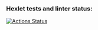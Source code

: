 ### Hexlet tests and linter status:
[![Actions Status](https://github.com/rdsid/layout-designer-project-58/actions/workflows/hexlet-check.yml/badge.svg)](https://github.com/rdsid/layout-designer-project-58/actions)